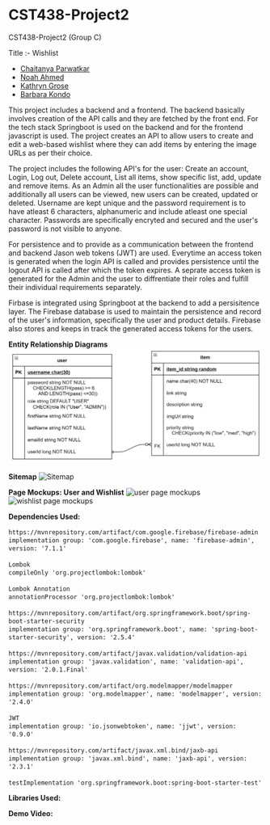 # CST438-Project2
CST438-Project2 (Group C)

Title :- Wishlist

- [Chaitanya Parwatkar](https://github.com/parw8649)
- [Noah Ahmed](https://github.com/noa316)
- [Kathryn Grose](https://github.com/katgrose)
- [Barbara Kondo](https://github.com/bkondo)

This project includes a backend and a frontend. The backend basically involves creation of the API calls and they are fetched by the front end. For the tech stack Springboot is used on the backend and for the frontend javascript is used. The project creates an API to allow users to create and edit a web-based wishlist where they can add items by entering the image URLs as per their choice. 

The project includes the following API's for the user: Create an account, Login, Log out, Delete account, List all items, show specific list, add, update and remove items. As an Admin all the user functionalities are possible and additionally all users can be viewed, new users can be created, updated or deleted. Username are kept unique and the password requirement is to have atleast 6 characters, alphanumeric and include atleast one special character. Passwords are specifically encryted and secured and the user's password is not visible to anyone. 

For persistence and to provide as a communication between the frontend and backend Jason web tokens (JWT) are used. Everytime an access token is generated when the login API is called and provides persistence until the logout API is called after which the token expires. A seprate access token is generated for the Admin and the user to diffrentiate their roles and fulfill their individual requirements separately. 

Firbase is integrated using Springboot at the backend to add a persisitence layer. The Firebase database is used to maintain the persistence and record of the user's information, specifically the user and product details. Firebase also stores and keeps in track the generated access tokens for the users. 



**Entity Relationship Diagrams**
![Entity Relationship Diagram](https://github.com/parw8649/CST438-Project2/blob/develop/wk09_project02groupC_ERDs.png)

**Sitemap**
![Sitemap](https://github.com/parw8649/CST438-Project2/blob/bKondo-patch-1/wk05_project02groupC_sitemap.png)

**Page Mockups: User and Wishlist**
![user page mockups](https://github.com/parw8649/CST438-Project2/blob/bKondo-patch-1/wk05_project02groupC_user_page_mockups.png)
![wishlist page mockups](https://github.com/parw8649/CST438-Project2/blob/bKondo-patch-1/wk05_project02groupC_wishlist_page_mockups.png)

**Dependencies Used:**



	https://mvnrepository.com/artifact/com.google.firebase/firebase-admin
	implementation group: 'com.google.firebase', name: 'firebase-admin', version: '7.1.1'

	Lombok
	compileOnly 'org.projectlombok:lombok'

	Lombok Annotation
	annotationProcessor 'org.projectlombok:lombok'

	https://mvnrepository.com/artifact/org.springframework.boot/spring-boot-starter-security
	implementation group: 'org.springframework.boot', name: 'spring-boot-starter-security', version: '2.5.4'

	https://mvnrepository.com/artifact/javax.validation/validation-api
	implementation group: 'javax.validation', name: 'validation-api', version: '2.0.1.Final'

	https://mvnrepository.com/artifact/org.modelmapper/modelmapper
	implementation group: 'org.modelmapper', name: 'modelmapper', version: '2.4.0'

	JWT
	implementation group: 'io.jsonwebtoken', name: 'jjwt', version: '0.9.0'

	https://mvnrepository.com/artifact/javax.xml.bind/jaxb-api
	implementation group: 'javax.xml.bind', name: 'jaxb-api', version: '2.3.1'

	testImplementation 'org.springframework.boot:spring-boot-starter-test'
  

**Libraries Used:**

**Demo Video:**
